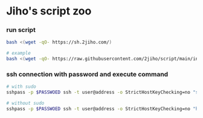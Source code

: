 # Jiho's script zoo

### run script
```bash
bash <(wget -qO- https://sh.2jiho.com/)

# example
bash <(wget -qO- https://raw.githubusercontent.com/2jiho/script/main/init_ubuntu.sh)
```

### ssh connection with password and execute command
``` bash
# with sudo
sshpass -p $PASSWOED ssh -t user@address -o StrictHostKeyChecking=no "sudo -S <<< $PASSWORD hostname; sudo $CMD"

# without sudo
sshpass -p $PASSWOED ssh -t user@address -o StrictHostKeyChecking=no "hostname; $CMD"
```
